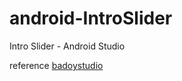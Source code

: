 # android-IntroSlider
Intro Slider - Android Studio

reference [badoystudio](https://badoystudio.com/membuat-intro-slider-keren-menggunakan-android-studio)

